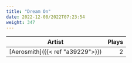 ```yaml
---
title: "Dream On"
date: 2022-12-08/2022T07:23:54
weight: 347
---
```




 Artist | Plays 
----- | -----:
[Aerosmith]({{< ref "a39229">}}) | 2
